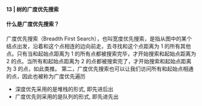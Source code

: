 #### 13 | 树的广度优先搜索


#### 什么是广度优先搜索？
广度优先搜索（Breadth First Search），也叫宽度优先搜索，是指从图中的某个结点出发，沿着和这个点相连的边向前走，去寻找和这个点距离为 1 的所有其他点。只有当和起始点距离为 1 的所有点都被搜索完毕，才开始搜索和起始点距离为 2 的点。当所有和起始点距离为 2 的点都被搜索完了，才开始搜索和起始点距离为 3 的点，如此类推。
第二，广度优先搜索也可以让我们访问所有和起始点相通的点，因此也被称为广度优先遍历

* 深度优先采用的是堆栈的形式, 即先进后出
* 广度优先则采用的是队列的形式, 即先进先出


